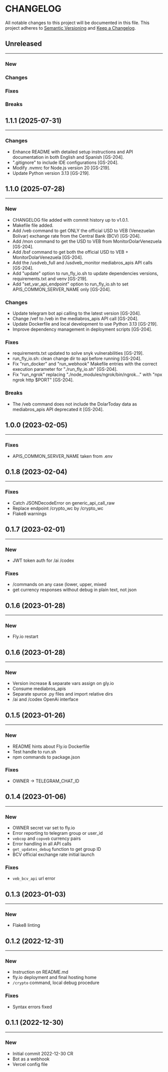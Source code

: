 # CHANGELOG

All notable changes to this project will be documented in this file.
This project adheres to [Semantic Versioning](http://semver.org/) and [Keep a Changelog](http://keepachangelog.com/).



## Unreleased
---

### New

### Changes

### Fixes

### Breaks


## 1.1.1 (2025-07-31)
---

### Changes
- Enhance README with detailed setup instructions and API documentation in both English and Spanish [GS-204].
- ".gitignore" to include IDE configurations [GS-204].
- Modify .nvmrc for Node.js version 20 [GS-219].
- Update Python version 3.13 [GS-219].


## 1.1.0 (2025-07-28)
---

### New
- CHANGELOG file added with commit history up to v1.0.1.
- Makefile file added.
- Add /veb command to get ONLY the official USD to VEB (Venezuelan Bolivar) exchange rate from the Central Bank (BCV) [GS-204].
- Add /mon command to get the USD to VEB from MonitorDolarVenezuela [GS-204].
- Add /bsf command to get both the official USD to VEB + MonitorDolarVenezuela [GS-204].
- Add the /usdveb_full and /usdveb_monitor mediabros_apis API calls [GS-204].
- Add "update" option to run_fly_io.sh to update dependencies versions, requirements.txt and venv [GS-219].
- Add "set_var_api_endpoint" option to run_fly_io.sh to set APIS_COMMON_SERVER_NAME only [GS-204].

### Changes
- Update telegram bot api calling to the latest version [GS-204].
- Change /vef to /veb in the mediabros_apis API call [GS-204].
- Update Dockerfile and local development to use Python 3.13 [GS-219].
- Improve dependency management in deployment scripts [GS-204].

### Fixes
- requirements.txt updated to solve snyk vulnerabilities [GS-219].
- run_fly_io.sh: clean change dir to api before running [GS-204].
- Fix "run_docker" and "run_webhook" Makefile entries with the correct execution parameter for "./run_fly_io.sh" [GS-204].
- Fix "run_ngrok" replacing "./node_modules/ngrok/bin/ngrok..." with "npx ngrok http $PORT" [GS-204].

### Breaks
- The /veb command does not include the DolarToday data as mediabros_apis API deprecated it [GS-204].


## 1.0.0 (2023-02-05)
---

### Fixes
- APIS_COMMON_SERVER_NAME taken from .env


## 0.1.8 (2023-02-04)
---

### Fixes
- Catch JSONDecodeError on generic_api_call_raw
- Replace endpoint /crypto_wc by /crypto_wc
- Flake8 warnings


## 0.1.7 (2023-02-01)
---

### New
- JWT token auth for /ai /codex

### Fixes
- /commands on any case (lower, upper, mixed
- get currency responses without debug in plain text, not json


## 0.1.6 (2023-01-28)
---

### New
- Fly.io restart


## 0.1.6 (2023-01-28)
---

### New
- Version increase & separate vars assign on gly.io
- Consume mediabros_apis
- Separate spurce .py files and import relative dirs
- /ai and /codex OpenAi interface


## 0.1.5 (2023-01-26)
---

### New
- README hints about Fly.io Dockerfile
- Test handle to run.sh
- npm commands to package.json

### Fixes
- OWNER -> TELEGRAM_CHAT_ID


## 0.1.4 (2023-01-06)
---

### New
- OWNER secret var set to fly.io
- Error reporting to telegram group or user_id
- `vebcop` and `copveb` currency pairs
- Error handling in all API calls
- `get_updates_debug` function to get group ID
- BCV official exchange rate initial launch

### Fixes
- `veb_bcv_api` url error


## 0.1.3 (2023-01-03)
---

### New
- Flake8 linting


## 0.1.2 (2022-12-31)
---

### New
- Instruction on README.md
- fly.io deployment and final hosting home
- `/crypto` command, local debug procedure

### Fixes
- Syntax errors fixed


## 0.1.1 (2022-12-30)
---

### New
- Initial commit 2022-12-30 CR
- Bot as a webhook
- Vercel config file
